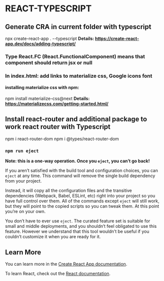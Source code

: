# REACT-TYPESCRIPT

## Generate CRA in current folder with typescript
npx create-react-app . --typescript
**Details: https://create-react-app.dev/docs/adding-typescript/**

### Type React.FC (React.FunctionalComponent) means that component should return jsx or null

### In index.html: add links to materialize css, Google icons font
#### installing materialize css with npm:
npm install materialize-css@next
**Details: https://materializecss.com/getting-started.html/**

## Install react-router and additional package to work react router with Typescript
npm i react-router-dom
npm i @types/react-router-dom
























### `npm run eject`

**Note: this is a one-way operation. Once you `eject`, you can’t go back!**

If you aren’t satisfied with the build tool and configuration choices, you can `eject` at any time. This command will remove the single build dependency from your project.

Instead, it will copy all the configuration files and the transitive dependencies (Webpack, Babel, ESLint, etc) right into your project so you have full control over them. All of the commands except `eject` will still work, but they will point to the copied scripts so you can tweak them. At this point you’re on your own.

You don’t have to ever use `eject`. The curated feature set is suitable for small and middle deployments, and you shouldn’t feel obligated to use this feature. However we understand that this tool wouldn’t be useful if you couldn’t customize it when you are ready for it.

## Learn More

You can learn more in the [Create React App documentation](https://facebook.github.io/create-react-app/docs/getting-started).

To learn React, check out the [React documentation](https://reactjs.org/).
